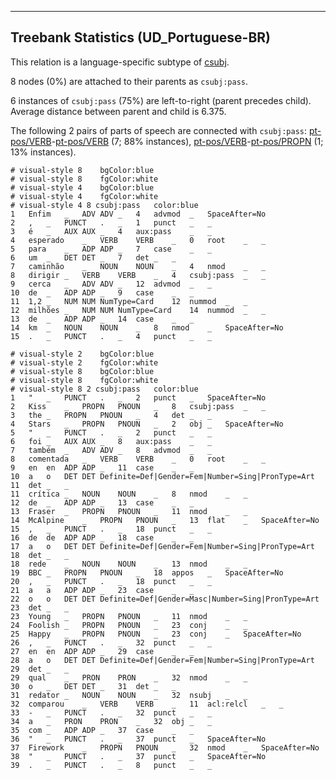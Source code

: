

--------------------------------------------------------------------------------

## Treebank Statistics (UD_Portuguese-BR)

This relation is a language-specific subtype of [csubj]().

8 nodes (0%) are attached to their parents as `csubj:pass`.

6 instances of `csubj:pass` (75%) are left-to-right (parent precedes child).
Average distance between parent and child is 6.375.

The following 2 pairs of parts of speech are connected with `csubj:pass`: [pt-pos/VERB]()-[pt-pos/VERB]() (7; 88% instances), [pt-pos/VERB]()-[pt-pos/PROPN]() (1; 13% instances).


~~~ conllu
# visual-style 8	bgColor:blue
# visual-style 8	fgColor:white
# visual-style 4	bgColor:blue
# visual-style 4	fgColor:white
# visual-style 4 8 csubj:pass	color:blue
1	Enfim	_	ADV	ADV	_	4	advmod	_	SpaceAfter=No
2	,	_	PUNCT	.	_	1	punct	_	_
3	é	_	AUX	AUX	_	4	aux:pass	_	_
4	esperado	_	VERB	VERB	_	0	root	_	_
5	para	_	ADP	ADP	_	7	case	_	_
6	um	_	DET	DET	_	7	det	_	_
7	caminhão	_	NOUN	NOUN	_	4	nmod	_	_
8	dirigir	_	VERB	VERB	_	4	csubj:pass	_	_
9	cerca	_	ADV	ADV	_	12	advmod	_	_
10	de	_	ADP	ADP	_	9	case	_	_
11	1,2	_	NUM	NUM	NumType=Card	12	nummod	_	_
12	milhões	_	NUM	NUM	NumType=Card	14	nummod	_	_
13	de	_	ADP	ADP	_	14	case	_	_
14	km	_	NOUN	NOUN	_	8	nmod	_	SpaceAfter=No
15	.	_	PUNCT	.	_	4	punct	_	_

~~~


~~~ conllu
# visual-style 2	bgColor:blue
# visual-style 2	fgColor:white
# visual-style 8	bgColor:blue
# visual-style 8	fgColor:white
# visual-style 8 2 csubj:pass	color:blue
1	"	_	PUNCT	.	_	2	punct	_	SpaceAfter=No
2	Kiss	_	PROPN	PNOUN	_	8	csubj:pass	_	_
3	the	_	PROPN	PNOUN	_	4	det	_	_
4	Stars	_	PROPN	PNOUN	_	2	obj	_	SpaceAfter=No
5	"	_	PUNCT	.	_	2	punct	_	_
6	foi	_	AUX	AUX	_	8	aux:pass	_	_
7	também	_	ADV	ADV	_	8	advmod	_	_
8	comentada	_	VERB	VERB	_	0	root	_	_
9	en	en	ADP	ADP	_	11	case	_	_
10	a	o	DET	DET	Definite=Def|Gender=Fem|Number=Sing|PronType=Art	11	det	_	_
11	crítica	_	NOUN	NOUN	_	8	nmod	_	_
12	de	_	ADP	ADP	_	13	case	_	_
13	Fraser	_	PROPN	PNOUN	_	11	nmod	_	_
14	McAlpine	_	PROPN	PNOUN	_	13	flat	_	SpaceAfter=No
15	,	_	PUNCT	.	_	18	punct	_	_
16	de	de	ADP	ADP	_	18	case	_	_
17	a	o	DET	DET	Definite=Def|Gender=Fem|Number=Sing|PronType=Art	18	det	_	_
18	rede	_	NOUN	NOUN	_	13	nmod	_	_
19	BBC	_	PROPN	PNOUN	_	18	appos	_	SpaceAfter=No
20	,	_	PUNCT	.	_	18	punct	_	_
21	a	a	ADP	ADP	_	23	case	_	_
22	o	o	DET	DET	Definite=Def|Gender=Masc|Number=Sing|PronType=Art	23	det	_	_
23	Young	_	PROPN	PNOUN	_	11	nmod	_	_
24	Foolish	_	PROPN	PNOUN	_	23	conj	_	_
25	Happy	_	PROPN	PNOUN	_	23	conj	_	SpaceAfter=No
26	,	_	PUNCT	.	_	32	punct	_	_
27	en	en	ADP	ADP	_	29	case	_	_
28	a	o	DET	DET	Definite=Def|Gender=Fem|Number=Sing|PronType=Art	29	det	_	_
29	qual	_	PRON	PRON	_	32	nmod	_	_
30	o	_	DET	DET	_	31	det	_	_
31	redator	_	NOUN	NOUN	_	32	nsubj	_	_
32	comparou	_	VERB	VERB	_	11	acl:relcl	_	_
33	-	_	PUNCT	.	_	32	punct	_	_
34	a	_	PRON	PRON	_	32	obj	_	_
35	com	_	ADP	ADP	_	37	case	_	_
36	"	_	PUNCT	.	_	37	punct	_	SpaceAfter=No
37	Firework	_	PROPN	PNOUN	_	32	nmod	_	SpaceAfter=No
38	"	_	PUNCT	.	_	37	punct	_	SpaceAfter=No
39	.	_	PUNCT	.	_	8	punct	_	_

~~~


